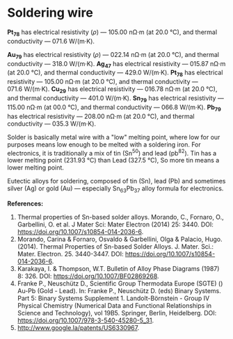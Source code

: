 # Soldering wire


<b>Pt<sub>78</sub></b> has electrical resistivity (<i>ρ</i>) — 105.00 nΩ·m (at 20.0 °C), and thermal conductivity — 071.6 W/(m·K).


<b>Au<sub>79</sub></b> has electrical resistivity (<i>ρ</i>) — 022.14 nΩ·m (at 20.0 °C), and thermal conductivity — 318.0 W/(m·K).
<b>Ag<sub>47</sub></b> has electrical resistivity — 015.87 nΩ·m (at 20.0 °C), and thermal conductivity — 429.0 W/(m·K).
<b>Pt<sub>78</sub></b> has electrical resistivity — 105.00 nΩ·m (at 20.0 °C), and thermal conductivity — 071.6 W/(m·K).
<b>Cu<sub>29</sub></b> has electrical resistivity — 016.78 nΩ·m (at 20.0 °C), and thermal conductivity — 401.0 W/(m·K).
<b>Sn<sub>79</sub></b> has electrical resistivity — 115.00 nΩ·m (at 00.0 °C), and thermal conductivity — 066.8 W/(m·K).
<b>Pb<sub>79</sub></b> has electrical resistivity — 208.00 nΩ·m (at 20.0 °C), and thermal conductivity — 035.3 W/(m·K).

Solder is basically metal wire with a "low" melting point, where low for our purposes means low enough to be melted with a soldering iron. For electronics, it is traditionally a mix of tin (Sn<sup>50</sup>) and lead (pb<sup>82</sup>). Tin has a lower melting point (231.93 °C) than Lead (327.5 °C), So more tin means a lower melting point.






Eutectic alloys for soldering, composed of tin (Sn), lead (Pb) and sometimes silver (Ag) or gold (Au) — especially Sn<sub>63</sub>Pb<sub>37</sub> alloy formula for electronics.




<b>References:</b>
1. Thermal properties of Sn-based solder alloys. Morando, C., Fornaro, O., Garbellini, O. et al. J Mater Sci: Mater Electron (2014) 25: 3440. DOI: https://doi.org/10.1007/s10854-014-2036-6.
2. Morando, Carina & Fornaro, Osvaldo & Garbellini, Olga & Palacio, Hugo. (2014). Thermal Properties of Sn-based Solder Alloys. J. Mater. Sci.: Mater. Electron. 25. 3440-3447. DOI: https://doi.org/10.1007/s10854-014-2036-6.
3. Karakaya, I. & Thompson, W.T. Bulletin of Alloy Phase Diagrams (1987) 8: 326. DOI: https://doi.org/10.1007/BF02869268.
4. Franke P., Neuschütz D., Scientific Group Thermodata Europe (SGTE) () Au-Pb (Gold - Lead). In: Franke P., Neuschütz D. (eds) Binary Systems. Part 5: Binary Systems Supplement 1. Landolt-Börnstein - Group IV Physical Chemistry (Numerical Data and Functional Relationships in Science and Technology), vol 19B5. Springer, Berlin, Heidelberg. DOI: https://doi.org/10.1007/978-3-540-45280-5_31.
5. http://www.google.la/patents/US6330967.
